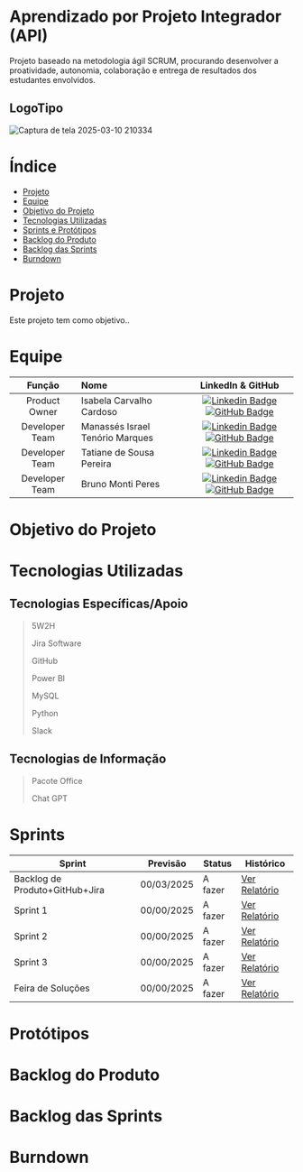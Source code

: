 # Aprendizado por Projeto Integrador (API)
Projeto baseado na metodologia ágil SCRUM, procurando desenvolver a proatividade, autonomia, colaboração e entrega de resultados dos estudantes envolvidos.

## LogoTipo
> 
![Captura de tela 2025-03-10 210334](https://github.com/user-attachments/assets/613c4e67-d8f0-4d4f-9d03-3c88e521a4d3)

# Índice

* [Projeto](#projeto)
* [Equipe](#equipe)
* [Objetivo do Projeto](#objetivo-do-projeto)
* [Tecnologias Utilizadas](#tecnologias-utilizadas)
* [Sprints e Protótipos](#sprints)
* [Backlog do Produto](#backlog-do-produto)
* [Backlog das Sprints](#backlog-das-sprints)
* [Burndown](#burndown)
# Projeto
Este projeto tem como objetivo..

# Equipe

|    Função     | Nome                                  |                                                                                                                                                      LinkedIn & GitHub                                                                                                                                                      |
| :-----------: | :------------------------------------ | :-------------------------------------------------------------------------------------------------------------------------------------------------------------------------------------------------------------------------------------------------------------------------------------------------------------------------: |
| Product Owner |  Isabela Carvalho Cardoso    |     [![Linkedin Badge](https://img.shields.io/badge/Linkedin-blue?style=flat-square&logo=Linkedin&logoColor=white)](https://www.linkedin.com/in/isabela-cardoso-b23a57276/) [![GitHub Badge](https://img.shields.io/badge/GitHub-111217?style=flat-square&logo=github&logoColor=white)](https://github.com/isabelacardd)             |
| Developer Team  | Manassés Israel Tenório Marques |      [![Linkedin Badge](https://img.shields.io/badge/Linkedin-blue?style=flat-square&logo=Linkedin&logoColor=white)](https://www.linkedin.com/in/manass%C3%A9s-ten%C3%B3rio-184182185?utm_source=share&utm_campaign=share_via&utm_content=profile&utm_medium=android_app) [![GitHub Badge](https://img.shields.io/badge/GitHub-111217?style=flat-square&logo=github&logoColor=white)](https://github.com/MANASSES2710)     |
| Developer Team  | Tatiane de Sousa Pereira             |         [![Linkedin Badge](https://img.shields.io/badge/Linkedin-blue?style=flat-square&logo=Linkedin&logoColor=white)](https://www.linkedin.com/in/tatiane-sousa-5b564625b?utm_source=share&utm_campaign=share_via&utm_content=profile&utm_medium=ios_app) [![GitHub Badge](https://img.shields.io/badge/GitHub-111217?style=flat-square&logo=github&logoColor=white)](https://github.com/tatipink)        |
|  Developer Team  | Bruno Monti Peres   |           [![Linkedin Badge](https://img.shields.io/badge/Linkedin-blue?style=flat-square&logo=Linkedin&logoColor=white)](www.linkedin.com/in/bruno-monti-peres) [![GitHub Badge](https://img.shields.io/badge/GitHub-111217?style=flat-square&logo=github&logoColor=whiteg)]( https://github.com/BrunoMontiPeres ) 

# Objetivo do Projeto


# Tecnologias Utilizadas
## Tecnologias Específicas/Apoio
> 5W2H
> 
> Jira Software
> 
> GitHub
> 
> Power BI
> 
> MySQL
> 
> Python
>
> Slack

## Tecnologias de Informação
> Pacote Office
>
> Chat GPT
>

# Sprints

Sprint | Previsão | Status| Histórico|
|------|--------|------|--------|
|Backlog de Produto+GitHub+Jira | 00/03/2025 | A fazer| [Ver Relatório]() | 
|Sprint 1 | 00/00/2025| A fazer | [Ver Relatório]() |
|Sprint 2| 00/00/2025| A fazer |[Ver Relatório]() |
|Sprint 3| 00/00/2025| A fazer |[Ver Relatório]() | 
|Feira de Soluções| 00/00/2025| A fazer | [Ver Relatório]() |

# Protótipos


# Backlog do Produto

# Backlog das Sprints

# Burndown




